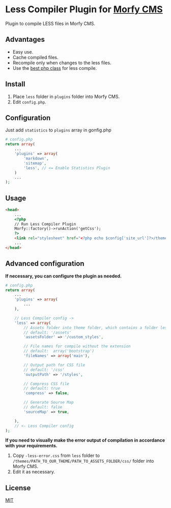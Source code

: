 # Less Compiler Plugin for [Morfy CMS](http://morfy.org/)

Plugin to compile LESS files in Morfy CMS.


## Advantages
- Easy use.
- Cache compiled files.
- Recompile only when changes to the less files.
- Use the [best php class](https://github.com/pafnuty/less.php) for less compile.


## Install
1. Place `less` folder in `plugins` folder into Morfy CMS.
2. Edit `config.php`.


## Configuration
Just add `statistics` to `plugins` array in gonfig.php
```php
# config.php
return array(
    ...
    'plugins' => array(
        'markdown',
        'sitemap',
        'less', // <= Enable Statistics Plugin
    )
    ...
);
```


## Usage
```html
<head>
    ...
    <?php 
    // Run Less Compiler Plugin
    Morfy::factory()->runAction('getCss');
    ?>
    <link rel="stylesheet" href="<?php echo $config['site_url']?>/themes/<?php echo $config['site_theme']?>/assets/css/bootstrap.css" rel="stylesheet">
    ...
</head>
```


## Advanced configuration
**If necessary, you can configure the plugin as needed.**
```php
# config.php
return array(
    ...
    'plugins' => array(
        ...
    ),

    // Less Compiler config ->
    'less' => array(
        // Assets folder into theme folder, which contains a folder less
        // default: '/assets'
        'assetsFolder' => '/custom_styles', 

        // File names for compile without the extension
        // default:  array('bootstrap')
        'fileNames' => array('main'), 

        // Output path for CSS file
        // default: '/css'
        'outputPath' => '/styles', 

        // Compress CSS file
        // default: true
        'compress' => false, 

        // Generate Sourse Map
        // default: false
        'sourceMap' => true, 

    ),
    // <- Less Compiler config
);
```

**If you need to visually make the error output of compilation in accordance with your requirements.**

1. Copy `-less-error.css` from `less` folder to `/themes/PATH_TO_OUR_THEME/PATH_TO_ASSETS_FOLDER/css/` folder into Morfy CMS. 
2. Edit it as necessary.


## License 
[MIT](https://github.com/pafnuty/morfy-less/blob/master/LICENSE)